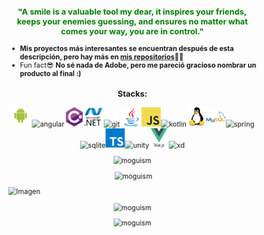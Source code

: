 <!--<img src="https://i.giphy.com/media/v1.Y2lkPTc5MGI3NjExc2V4aTV4cmxmd2FieXg1emNvcDhiczN6cGVkcDRoeTR3MjY1aXh5YyZlcD12MV9pbnRlcm5hbF9naWZfYnlfaWQmY3Q9Zw/nSHcJx9qJmfn3YNQgX/giphy.gif" height="165">-->
<!--
**moguism/moguism** is a ✨ _special_ ✨ repository because its `README.md` (this file) appears on your GitHub profile.

Here are some ideas to get you started:

- 🔭 I’m currently working on ...
- 🌱 I’m currently learning ...
- 👯 I’m looking to collaborate on ...
- 🤔 I’m looking for help with ...
- 💬 Ask me about ...
- 📫 How to reach me: ...
- 😄 Pronouns: ...
- ⚡ Fun fact: ...
-->
<h3 align="center" style="color: green">"A smile is a valuable tool my dear, it inspires your friends, keeps your enemies guessing, and ensures no matter what comes your way, you are in control."</h3>

- **Mis proyectos más interesantes se encuentran después de esta descripción, pero hay más en [mis repositorios](https://github.com/moguism?tab=repositories)😶‍🌫️**
- Fun fact😎 **No sé nada de Adobe, pero me pareció gracioso nombrar un producto al final :)**

<h3 align="center">Stacks:</h3>
<p align="center"> 
  <img src="https://raw.githubusercontent.com/devicons/devicon/master/icons/android/android-original-wordmark.svg" alt="android" width="40" height="40"/> <img src="https://angular.io/assets/images/logos/angular/angular.svg" alt="angular" width="40" height="40"/><img src="https://raw.githubusercontent.com/devicons/devicon/master/icons/csharp/csharp-original.svg" alt="csharp" width="40" height="40"/><img src="https://raw.githubusercontent.com/devicons/devicon/master/icons/dot-net/dot-net-original-wordmark.svg" alt="dotnet" width="40" height="40"/><img src="https://www.vectorlogo.zone/logos/git-scm/git-scm-icon.svg" alt="git" width="40" height="40"/> <img src="https://raw.githubusercontent.com/devicons/devicon/master/icons/java/java-original.svg" alt="java" width="40" height="40"/><img src="https://raw.githubusercontent.com/devicons/devicon/master/icons/javascript/javascript-original.svg" alt="javascript" width="40" height="40"/><img src="https://www.vectorlogo.zone/logos/kotlinlang/kotlinlang-icon.svg" alt="kotlin" width="40" height="40"/><img src="https://raw.githubusercontent.com/devicons/devicon/master/icons/linux/linux-original.svg" alt="linux" width="40" height="40"/><img src="https://raw.githubusercontent.com/devicons/devicon/master/icons/mysql/mysql-original-wordmark.svg" alt="mysql" width="40" height="40"/><img src="https://www.vectorlogo.zone/logos/springio/springio-icon.svg" alt="spring" width="40" height="40"/><img src="https://www.vectorlogo.zone/logos/sqlite/sqlite-icon.svg" alt="sqlite" width="40" height="40"/><img src="https://raw.githubusercontent.com/devicons/devicon/master/icons/typescript/typescript-original.svg" alt="typescript" width="40" height="40"/><img src="https://www.vectorlogo.zone/logos/unity3d/unity3d-icon.svg" alt="unity" width="40" height="40"/><img src="https://raw.githubusercontent.com/devicons/devicon/master/icons/vuejs/vuejs-original-wordmark.svg" alt="vuejs" width="40" height="40"/><img src="https://cdn.worldvectorlogo.com/logos/adobe-xd.svg" alt="xd" width="40" height="40"/>
</p>

<p align="center"> <img src="https://github-readme-stats.vercel.app/api/top-langs/?username=moguism&layout=compact&theme=midnight-purple" alt="moguism"/>
<p align="center">&nbsp;<img align="center" src="https://github-readme-stats.vercel.app/api?username=moguism&show_icons=true&locale=en" alt="moguism" /></p>

<img src="https://youtubemusicreadme.onrender.com" alt="Imagen">

<p align="center"><img align="center" src="https://github-readme-streak-stats.herokuapp.com/?user=moguism&" alt="moguism" /></p>

<p align="center"> <img src="https://komarev.com/ghpvc/?username=moguism&label=Profile%20views&color=0e75b6&style=flat" alt="moguism" /> </p>


